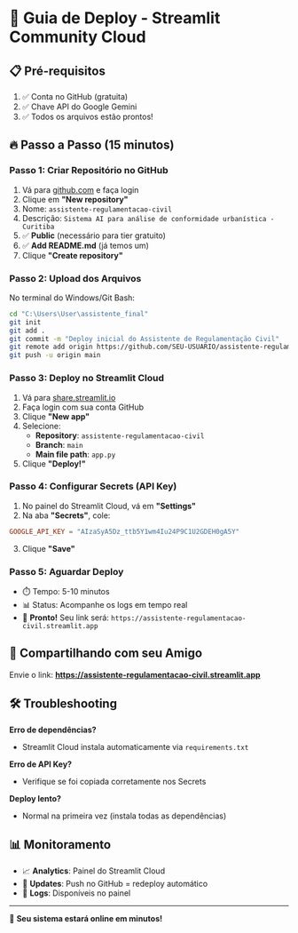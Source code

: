 # 🚀 Guia de Deploy - Streamlit Community Cloud

## 📋 Pré-requisitos

1. ✅ Conta no GitHub (gratuita)
2. ✅ Chave API do Google Gemini
3. ✅ Todos os arquivos estão prontos!

## 🔥 Passo a Passo (15 minutos)

### **Passo 1: Criar Repositório no GitHub**
1. Vá para [github.com](https://github.com) e faça login
2. Clique em **"New repository"**
3. Nome: `assistente-regulamentacao-civil`
4. Descrição: `Sistema AI para análise de conformidade urbanística - Curitiba`
5. ✅ **Public** (necessário para tier gratuito)
6. ✅ **Add README.md** (já temos um)
7. Clique **"Create repository"**

### **Passo 2: Upload dos Arquivos**
No terminal do Windows/Git Bash:
```bash
cd "C:\Users\User\assistente_final"
git init
git add .
git commit -m "Deploy inicial do Assistente de Regulamentação Civil"
git remote add origin https://github.com/SEU-USUARIO/assistente-regulamentacao-civil.git
git push -u origin main
```

### **Passo 3: Deploy no Streamlit Cloud**
1. Vá para [share.streamlit.io](https://share.streamlit.io)
2. Faça login com sua conta GitHub
3. Clique **"New app"**
4. Selecione:
   - **Repository**: `assistente-regulamentacao-civil`
   - **Branch**: `main`
   - **Main file path**: `app.py`
5. Clique **"Deploy!"**

### **Passo 4: Configurar Secrets (API Key)**
1. No painel do Streamlit Cloud, vá em **"Settings"**
2. Na aba **"Secrets"**, cole:
```toml
GOOGLE_API_KEY = "AIzaSyA5Dz_ttb5Y1wm4Iu24P9C1U2GDEH0gA5Y"
```
3. Clique **"Save"**

### **Passo 5: Aguardar Deploy**
- ⏱️ Tempo: 5-10 minutos
- 📊 Status: Acompanhe os logs em tempo real
- 🎉 **Pronto!** Seu link será: `https://assistente-regulamentacao-civil.streamlit.app`

## 🔗 Compartilhando com seu Amigo

Envie o link: **https://assistente-regulamentacao-civil.streamlit.app**

## 🛠️ Troubleshooting

**Erro de dependências?**
- Streamlit Cloud instala automaticamente via `requirements.txt`

**Erro de API Key?**
- Verifique se foi copiada corretamente nos Secrets

**Deploy lento?**
- Normal na primeira vez (instala todas as dependências)

## 📊 Monitoramento

- 📈 **Analytics**: Painel do Streamlit Cloud
- 🔄 **Updates**: Push no GitHub = redeploy automático
- 💾 **Logs**: Disponíveis no painel

---

🚀 **Seu sistema estará online em minutos!**